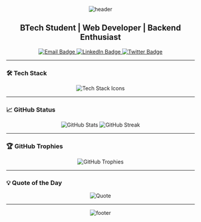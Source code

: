 <!-- Animated Header -->
<p align="center">
  <img src="https://capsule-render.vercel.app/api?type=waving&color=0e75b6&height=100&section=header&text=Hi%20there!%20I'm%20Subh%20Aush%20Singh&fontAlign=50&fontColor=ffffff&fontSize=24" alt="header" />
</p>

<!-- Introduction -->
<h2 align="center"> BTech Student | Web Developer | Backend Enthusiast</h2>

<p align="center">
  <a href="mailto:subhaushsingh@gmail.com">
    <img src="https://img.shields.io/badge/Email-subhaushsingh@gmail.com-D14836?style=for-the-badge&logo=gmail&logoColor=white" alt="Email Badge"/>
  </a>
  <a href="https://www.linkedin.com/in/subh-aush-singh-2198512ab" target="_blank">
    <img src="https://img.shields.io/badge/LinkedIn-Subh%20Aush%20Singh-0077B5?style=for-the-badge&logo=linkedin&logoColor=white" alt="LinkedIn Badge"/>
  </a>
  <a href="https://x.com/aush_subh?t=3QN5FbnLcXsznjzcFIuWCA&s=08" target="_blank">
    <img src="https://img.shields.io/badge/Twitter-@aush_subh-1DA1F2?style=for-the-badge&logo=twitter&logoColor=white" alt="Twitter Badge"/>
  </a>
</p>

---

### 🛠️ Tech Stack

<p align="center">
  <img src="https://skillicons.dev/icons?i=html,css,js,react,nodejs,express,python,mongodb,c" alt="Tech Stack Icons"/>
</p>

---

### 📈 GitHub Status

<p align="center">
  <img src="https://github-readme-stats.vercel.app/api?username=subhaushsingh&show_icons=true&theme=radical" alt="GitHub Stats"/>
  <img src="https://github-readme-streak-stats.herokuapp.com/?user=subhaushsingh&theme=radical" alt="GitHub Streak"/>
</p>

---

### 🏆 GitHub Trophies

<p align="center">
  <img src="https://github-profile-trophy.vercel.app/?username=subhaushsingh&theme=radical&no-frame=true&margin-w=10" alt="GitHub Trophies"/>
</p>

---

### 💡 Quote of the Day

<p align="center">
  <img src="https://quotes-github-readme.vercel.app/api?type=horizontal&theme=radical" alt="Quote"/>
</p>

---

<!-- Footer -->
<p align="center">
  <img src="https://capsule-render.vercel.app/api?type=waving&color=0e75b6&height=100&section=footer" alt="footer" />
</p>
